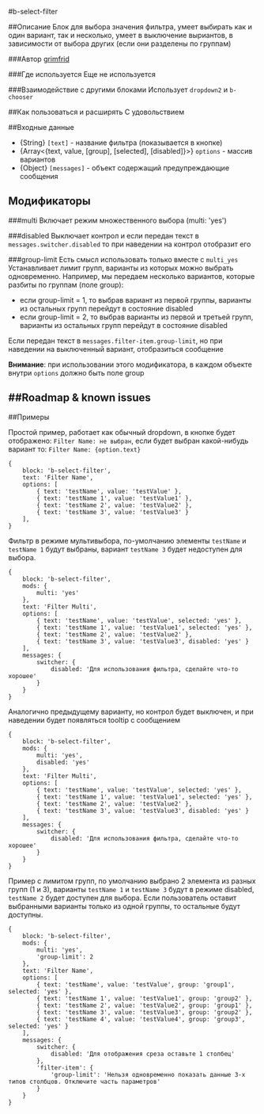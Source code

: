 #b-select-filter

##Описание
Блок для выбора значения фильтра, умеет выбирать как и один вариант, так и несколько,
умеет в выключение выриантов, в зависимости от выбора других (если они разделены по группам)

###Автор
[grimfrid](https://staff.yandex-team.ru/grimfrid )

###Где используется
Еще не используется
   
###Взаимодействие с другими блоками
Использует `dropdown2` и `b-chooser`
  
##Как пользоваться и расширять
С удовольствием

##Входные данные
- {String} `[text]` - название фильтра (показывается в кнопке)
- {Array<{text, value, [group], [selected], [disabled]}>} `options` - массив вариантов
- {Object} `[messages]` - объект содержащий предупреждающие сообщения

## Модификаторы 

###multi
Включает режим множественного выбора (multi: 'yes')

###disabled
Выключает контрол и если передан текст в `messages.switcher.disabled` то при
наведении на контрол отобразит его

###group-limit
Есть смысл использовать только вместе с `multi_yes`
Устанавливает лимит групп, варианты из которых можно выбрать одновременно.
Например, мы передаем несколько вариантов, которые разбиты по группам (поле group):
- если group-limit = 1, то выбрав вариант из первой группы, варианты из остальных групп
перейдут в состояние disabled
- если group-limit = 2, то выбрав варианты из первой и третьей групп, варианты из остальных групп
перейдут в состояние disabled

Если передан текст в `messages.filter-item.group-limit`, но при наведении
на выключенный вариант, отобразиться сообщение

**Внимание**: при использовании этого модификатора, в каждом объекте внутри
`options` должно быть поле group

##Roadmap & known issues
-

##Примеры

Простой пример, работает как обычный dropdown, в кнопке будет отображено: `Filter Name: не выбран`,
если будет выбран какой-нибудь вариант то: `Filter Name: {option.text}` 
```
{
    block: 'b-select-filter',
    text: 'Filter Name',
    options: [
        { text: 'testName', value: 'testValue' },
        { text: 'testName 1', value: 'testValue1' },
        { text: 'testName 2', value: 'testValue2' },
        { text: 'testName 3', value: 'testValue3' }
    ],
}

```

Фильтр в режиме мультивыбора, по-умолчанию элементы `testName` и `testName 1` будут выбраны, вариант `testName 3`
будет недоступен для выбора.
```
{
    block: 'b-select-filter',
    mods: {
        multi: 'yes'
    },
    text: 'Filter Multi',
    options: [
        { text: 'testName', value: 'testValue', selected: 'yes' },
        { text: 'testName 1', value: 'testValue1', selected: 'yes' },
        { text: 'testName 2', value: 'testValue2' },
        { text: 'testName 3', value: 'testValue3', disabled: 'yes' }
    ],
    messages: {
        switcher: {
            disabled: 'Для использования фильтра, сделайте что-то хорошее'
        }
    }
}
```

Аналогично предыдущему варианту, но контрол будет выключен, и при наведении будет появляться tooltip с сообщением
```
{
    block: 'b-select-filter',
    mods: {
        multi: 'yes',
        disabled: 'yes'
    },
    text: 'Filter Multi',
    options: [
        { text: 'testName', value: 'testValue', selected: 'yes' },
        { text: 'testName 1', value: 'testValue1', selected: 'yes' },
        { text: 'testName 2', value: 'testValue2' },
        { text: 'testName 3', value: 'testValue3', disabled: 'yes' }
    ],
    messages: {
        switcher: {
            disabled: 'Для использования фильтра, сделайте что-то хорошее'
        }
    }
}
```

Пример с лимитом групп, по умолчанию выбрано 2 элемента из разных групп (1 и 3), варианты `testName 1` и `testName 3`
будут в режиме disabled, `testName 2` будет доступен для выбора. Если пользователь оставит выбранными варианты только
из одной группы, то остальные будут доступны.
```
{
    block: 'b-select-filter',
    mods: {
        multi: 'yes',
        'group-limit': 2
    },
    text: 'Filter Name',
    options: [
        { text: 'testName', value: 'testValue', group: 'group1', selected: 'yes' },
        { text: 'testName 1', value: 'testValue1', group: 'group2' },
        { text: 'testName 2', value: 'testValue2', group: 'group1' },
        { text: 'testName 3', value: 'testValue3', group: 'group2' },
        { text: 'testName 4', value: 'testValue4', group: 'group3', selected: 'yes' }
    ],
    messages: {
        switcher: {
            disabled: 'Для отображения среза оставьте 1 столбец'
        },
        'filter-item': {
            'group-limit': 'Нельзя одновременно показать данные 3-х типов столбцов. Отключите часть параметров'
        }
    }
}
```
